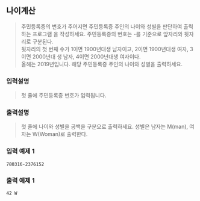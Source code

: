 ## 나이계산

> 주민등록증의 번호가 주어지면 주민등록증 주인의 나이와 성별을 판단하여 출력하는 프로그램 을 작성하세요. 주민등록증의 번호는 -를 기준으로 앞자리와 뒷자리로 구분된다.<br>
> 뒷자리의 첫 번째 수가 1이면 1900년대생 남자이고, 2이면 1900년대생 여자, 3이면 2000년대 생 남자, 4이면 2000년대생 여자이다.<br>
> 올해는 2019년입니다. 해당 주민등록증 주인의 나이와 성별을 출력하세요.

### 입력설명

> 첫 줄에 주민등록증 번호가 입력됩니다.

### 출력설명

> 첫 줄에 나이와 성별을 공백을 구분으로 출력하세요. 성별은 남자는 M(man), 여자는 W(Woman)로 출력한다.

### 입력 예제 1

```
780316-2376152
```

### 출력 예제 1

```
42 W
```
